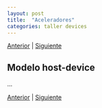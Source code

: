 ```yaml
---
layout: post
title:  "Aceleradores"
categories: taller devices
---
```

[Anterior](035-gpus-000.html) | [Siguiente](037-target-000.html)

## Modelo host-device
...

[Anterior](035-gpus-000.html) | [Siguiente](037-target-000.html)